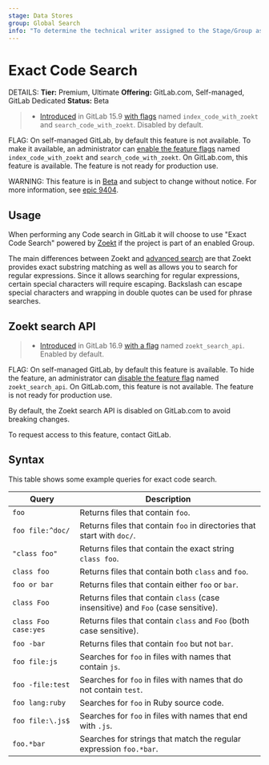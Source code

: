 ```yaml
---
stage: Data Stores
group: Global Search
info: "To determine the technical writer assigned to the Stage/Group associated with this page, see https://handbook.gitlab.com/handbook/product/ux/technical-writing/#assignments"
---
```


# Exact Code Search

DETAILS:
**Tier:** Premium, Ultimate
**Offering:** GitLab.com, Self-managed, GitLab Dedicated
**Status:** Beta

> - [Introduced](https://gitlab.com/gitlab-org/gitlab/-/merge_requests/105049) in GitLab 15.9 [with flags](../../administration/feature_flags.md) named `index_code_with_zoekt` and `search_code_with_zoekt`. Disabled by default.

FLAG:
On self-managed GitLab, by default this feature is not available.
To make it available, an administrator can [enable the feature flags](../../administration/feature_flags.md) named `index_code_with_zoekt` and `search_code_with_zoekt`.
On GitLab.com, this feature is available. The feature is not ready for production use.

WARNING:
This feature is in [Beta](../../policy/experiment-beta-support.md#beta) and subject to change without notice.
For more information, see [epic 9404](https://gitlab.com/groups/gitlab-org/-/epics/9404).

## Usage

When performing any Code search in GitLab it will choose to use "Exact Code
Search" powered by [Zoekt](https://github.com/sourcegraph/zoekt) if the project
is part of an enabled Group.

The main differences between Zoekt and [advanced search](advanced_search.md)
are that Zoekt provides exact substring matching as well as allows you to
search for regular expressions. Since it allows searching for regular
expressions, certain special characters will require escaping. Backslash can
escape special characters and wrapping in double quotes can be used for phrase
searches.

## Zoekt search API

> - [Introduced](https://gitlab.com/gitlab-org/gitlab/-/merge_requests/143666) in GitLab 16.9 [with a flag](../../administration/feature_flags.md) named `zoekt_search_api`. Enabled by default.

FLAG:
On self-managed GitLab, by default this feature is available.
To hide the feature, an administrator can [disable the feature flag](../../administration/feature_flags.md) named `zoekt_search_api`.
On GitLab.com, this feature is not available. The feature is not ready for production use.

By default, the Zoekt search API is disabled on GitLab.com to avoid breaking changes.

To request access to this feature, contact GitLab.

## Syntax

This table shows some example queries for exact code search.

| Query                | Description                                                                       |
|----------------------|-----------------------------------------------------------------------------------|
| `foo`                | Returns files that contain `foo`.                                                 |
| `foo file:^doc/`     | Returns files that contain `foo` in directories that start with `doc/`.           |
| `"class foo"`        | Returns files that contain the exact string `class foo`.                          |
| `class foo`          | Returns files that contain both `class` and `foo`.                                |
| `foo or bar`         | Returns files that contain either `foo` or `bar`.                                 |
| `class Foo`          | Returns files that contain `class` (case insensitive) and `Foo` (case sensitive). |
| `class Foo case:yes` | Returns files that contain `class` and `Foo` (both case sensitive).               |
| `foo -bar`           | Returns files that contain `foo` but not `bar`.                                   |
| `foo file:js`        | Searches for `foo` in files with names that contain `js`.                         |
| `foo -file:test`     | Searches for `foo` in files with names that do not contain `test`.                |
| `foo lang:ruby`      | Searches for `foo` in Ruby source code.                                           |
| `foo file:\.js$`     | Searches for `foo` in files with names that end with `.js`.                       |
| `foo.*bar`           | Searches for strings that match the regular expression `foo.*bar`.                |
